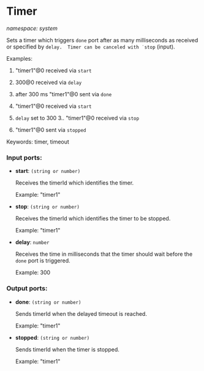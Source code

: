 # Timer

_namespace: system_

Sets a timer which triggers `done` port after as many milliseconds as received or specified by `delay.  Timer can be canceled with ˙stop` (input).

Examples:
1. "timer1"@0 received via `start`
2. 300@0 received via `delay`
3. after 300 ms "timer1"@0 sent via `done`

1. "timer1"@0 received via `start`
2. `delay` set to 300
3.. "timer1"@0 received via `stop`
4. "timer1"@0 sent via `stopped`


Keywords: timer, timeout

### Input ports:

* __start__: ` (string or number) `

    Receives the timerId which identifies the timer.
    
    Example:
    "timer1"


* __stop__: ` (string or number) `

    Receives the timerId which identifies the timer to be stopped.
    
    
    Example:
    "timer1"


* __delay__: ` number `

    Receives the time in milliseconds that the timer should wait before the `done` port is triggered.
    
    Example: 
    300

### Output ports:

* __done__: ` (string or number) `

    Sends timerId when the delayed timeout is reached.
    
    Example:
    "timer1" 


* __stopped__: ` (string or number) `

    Sends timerId when the timer is stopped.
    
    Example:
    "timer1" 

